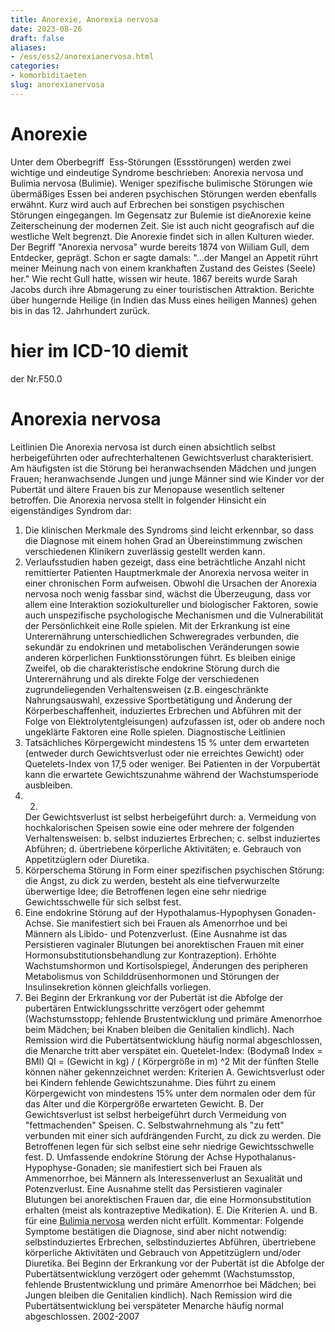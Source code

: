 ```yaml
---
title: Anorexie, Anorexia nervosa
date: 2023-08-26
draft: false
aliases:
- /ess/ess2/anorexianervosa.html
categories:
- komorbiditaeten
slug: anorexianervosa
---
```

#
# Anorexie
Unter dem Oberbegriff 
Ess-Störungen (Essstörungen) werden zwei wichtige und
eindeutige Syndrome beschrieben: Anorexia nervosa und Bulimia nervosa
(Bulimie). Weniger spezifische bulimische Störungen wie übermäßiges Essen
bei anderen psychischen Störungen werden ebenfalls erwähnt. Kurz wird auch auf
Erbrechen bei sonstigen psychischen Störungen eingegangen.
Im Gegensatz zur Bulemie ist dieAnorexie keine
Zeiterscheinung der modernen Zeit. Sie ist auch nicht geografisch auf die
westliche Welt begrenzt. Die Anorexie findet sich in allen Kulturen wieder.
Der Begriff "Anorexia nervosa" wurde bereits 1874 von
Wiiliam Gull, dem Entdecker, geprägt. Schon er sagte damals: "...der Mangel
an Appetit rührt meiner Meinung nach von einem krankhaften Zustand des Geistes
(Seele) her." Wie recht Gull hatte, wissen wir heute.
1867 bereits wurde Sarah Jacobs durch ihre Abmagerung zu
einer touristischen Attraktion. Berichte über hungernde Heilige (in Indien das
Muss eines heiligen Mannes) gehen bis in das 12. Jahrhundert zurück.
#
# hier im ICD-10 diemit
der Nr.F50.0
# Anorexia nervosa
Leitlinien
Die Anorexia nervosa ist durch einen
absichtlich selbst herbeigeführten oder aufrechterhaltenen Gewichtsverlust
charakterisiert. Am häufigsten ist die Störung bei heranwachsenden Mädchen
und jungen Frauen; heranwachsende Jungen und junge Männer sind wie Kinder vor
der Pubertät und ältere Frauen bis zur Menopause wesentlich seltener
betroffen. Die Anorexia nervosa stellt in folgender Hinsicht ein eigenständiges
Syndrom dar:
1. Die
    klinischen Merkmale des Syndroms sind leicht erkennbar, so dass die Diagnose
    mit einem hohen Grad an Übereinstimmung zwischen verschiedenen Klinikern
    zuverlässig gestellt werden kann.
2. Verlaufsstudien
    haben gezeigt, dass eine beträchtliche Anzahl nicht remittierter Patienten
    Hauptmerkmale der Anorexia nervosa weiter in einer chronischen Form
    aufweisen.
Obwohl die Ursachen der Anorexia
nervosa noch wenig fassbar sind, wächst die Überzeugung, dass vor allem eine
Interaktion soziokultureller und biologischer Faktoren, sowie auch unspezifische
psychologische Mechanismen und die Vulnerabilität der Persönlichkeit eine
Rolle spielen. Mit der Erkrankung ist eine Unterernährung unterschiedlichen
Schweregrades verbunden, die sekundär zu endokrinen und metabolischen Veränderungen
sowie anderen körperlichen Funktionsstörungen führt. Es bleiben einige
Zweifel, ob die charakteristische endokrine Störung durch die Unterernährung
und als direkte Folge der verschiedenen zugrundeliegenden Verhaltensweisen (z.B.
eingeschränkte Nahrungsauswahl, exzessive Sportbetätigung und Änderung der Körperbeschaffenheit,
induziertes Erbrechen und Abführen mit der Folge von Elektrolytentgleisungen)
aufzufassen ist, oder ob andere noch ungeklärte Faktoren eine Rolle spielen.
Diagnostische Leitlinien
1. Tatsächliches
    Körpergewicht mindestens 15 % unter dem erwarteten (entweder durch
    Gewichtsverlust oder nie erreichtes Gewicht) oder Quetelets-Index von 17,5
    oder weniger. Bei Patienten in der Vorpubertät kann die erwartete
    Gewichtszunahme während der Wachstumsperiode ausbleiben.
2. 2.
    Der Gewichtsverlust ist selbst herbeigeführt durch:
a.
Vermeidung von hochkalorischen Speisen sowie eine oder mehrere der folgenden
Verhaltensweisen:
b. selbst
induziertes Erbrechen;
c. selbst
induziertes Abführen;
d. übertriebene
körperliche Aktivitäten;
e. Gebrauch
von Appetitzüglern oder Diuretika.
1. Körperschema
    Störung in Form einer spezifischen psychischen Störung: die Angst, zu dick
    zu werden, besteht als eine tiefverwurzelte überwertige Idee; die
    Betroffenen legen eine sehr niedrige Gewichtsschwelle für sich selbst fest.
2. Eine
    endokrine Störung auf der Hypothalamus-Hypophysen Gonaden-Achse. Sie
    manifestiert sich bei Frauen als Amenorrhoe und bei Männern als Libido- und
    Potenzverlust. (Eine Ausnahme ist das Persistieren vaginaler Blutungen bei
    anorektischen Frauen mit einer Hormonsubstitutionsbehandlung zur
    Kontrazeption). Erhöhte Wachstumshormon und Kortisolspiegel, Änderungen
    des peripheren Metabolismus von Schilddrüsenhormonen und Störungen der
    Insulinsekretion können gleichfalls vorliegen.
3. Bei
    Beginn der Erkrankung vor der Pubertät ist die Abfolge der pubertären
    Entwicklungsschritte verzögert oder gehemmt (Wachstumsstopp; fehlende
    Brustentwicklung und primäre Amenorrhoe beim Mädchen; bei Knaben bleiben
    die Genitalien kindlich). Nach Remission wird die Pubertätsentwicklung häufig
    normal abgeschlossen, die Menarche tritt aber verspätet ein.
Quetelet-Index: (Bodymaß Index =
BMI)
QI = (Gewicht in
kg) / ( Körpergröße in m) ^2
[](https://borderliner.ch)
Mit der fünften Stelle können näher
gekennzeichnet werden:
Kriterien
A. Gewichtsverlust oder bei Kindern
fehlende Gewichtszunahme. Dies führt zu einem Körpergewicht von mindestens 15%
unter dem normalen oder dem für das Alter und die Körpergröße erwarteten
Gewicht.
B. Der Gewichtsverlust ist selbst
herbeigeführt durch Vermeidung von "fettmachenden" Speisen.
C. Selbstwahrnehmung als "zu
fett" verbunden mit einer sich aufdrängenden Furcht, zu dick zu werden.
Die Betroffenen legen für sich selbst eine sehr niedrige Gewichtsschwelle fest.
D. Umfassende endokrine Störung der
Achse Hypothalanus-Hypophyse-Gonaden; sie manifestiert sich bei Frauen als
Ammenorrhoe, bei Männern als Interessenverlust an Sexualität und
Potenzverlust. Eine Ausnahme stellt das Persistieren vaginaler Blutungen bei
anorektischen Frauen dar, die eine Hormonsubstitution erhalten (meist als
kontrazeptive Medikation).
E. Die Kriterien A. und B. für eine [Bulimia
nervosa](https://borderliner.ch/ess/ess1/bulemianervosa.html) werden nicht erfüllt.
Kommentar:
Folgende Symptome bestätigen die
Diagnose, sind aber nicht notwendig: selbstinduziertes Erbrechen,
selbstinduziertes Abführen, übertriebene körperliche Aktivitäten und
Gebrauch von Appetitzüglern und/oder Diuretika.
Bei Beginn der Erkrankung vor der
Pubertät ist die Abfolge der Pubertätsentwicklung verzögert oder gehemmt
(Wachstumsstop, fehlende Brustentwicklung und primäre Amenorrhoe bei Mädchen;
bei Jungen bleiben die Genitalien kindlich). Nach Remission wird die Pubertätsentwicklung
bei verspäteter Menarche häufig normal abgeschlossen.
2002-2007
